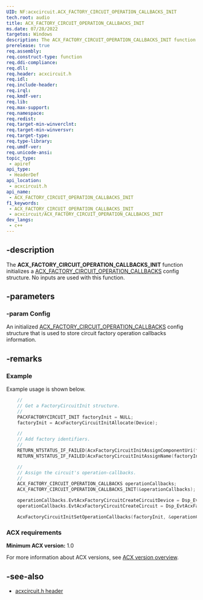 ```yaml
---
UID: NF:acxcircuit.ACX_FACTORY_CIRCUIT_OPERATION_CALLBACKS_INIT
tech.root: audio
title: ACX_FACTORY_CIRCUIT_OPERATION_CALLBACKS_INIT
ms.date: 07/28/2022
targetos: Windows
description: The ACX_FACTORY_CIRCUIT_OPERATION_CALLBACKS_INIT function initializes a ACX_FACTORY_CIRCUIT_OPERATION_CALLBACKS config structure. 
prerelease: true
req.assembly: 
req.construct-type: function
req.ddi-compliance: 
req.dll: 
req.header: acxcircuit.h
req.idl: 
req.include-header: 
req.irql: 
req.kmdf-ver: 
req.lib: 
req.max-support: 
req.namespace: 
req.redist: 
req.target-min-winverclnt: 
req.target-min-winversvr: 
req.target-type: 
req.type-library: 
req.umdf-ver: 
req.unicode-ansi: 
topic_type:
 - apiref
api_type:
 - HeaderDef
api_location:
 - acxcircuit.h
api_name:
 - ACX_FACTORY_CIRCUIT_OPERATION_CALLBACKS_INIT
f1_keywords:
 - ACX_FACTORY_CIRCUIT_OPERATION_CALLBACKS_INIT
 - acxcircuit/ACX_FACTORY_CIRCUIT_OPERATION_CALLBACKS_INIT
dev_langs:
 - c++
---
```


## -description

The **ACX_FACTORY_CIRCUIT_OPERATION_CALLBACKS_INIT** function initializes a 
[ACX_FACTORY_CIRCUIT_OPERATION_CALLBACKS](ns-acxcircuit-acx_factory_circuit_operation_callbacks.md) config structure. No inputs are used with this function.

## -parameters

### -param Config

An initialized [ACX_FACTORY_CIRCUIT_OPERATION_CALLBACKS](ns-acxcircuit-acx_factory_circuit_operation_callbacks.md) config structure that is used to store circuit factory operation callbacks information.

## -remarks

### Example

Example usage is shown below.

```cpp
    //
    // Get a FactoryCircuitInit structure.
    //
    PACXFACTORYCIRCUIT_INIT factoryInit = NULL;
    factoryInit = AcxFactoryCircuitInitAllocate(Device);

    //
    // Add factory identifiers.
    //
    RETURN_NTSTATUS_IF_FAILED(AcxFactoryCircuitInitAssignComponentUri(factoryInit, &dspFactoryUri));
    RETURN_NTSTATUS_IF_FAILED(AcxFactoryCircuitInitAssignName(factoryInit, &dspFactoryName));

    //
    // Assign the circuit's operation-callbacks.
    //
    ACX_FACTORY_CIRCUIT_OPERATION_CALLBACKS operationCallbacks;
    ACX_FACTORY_CIRCUIT_OPERATION_CALLBACKS_INIT(&operationCallbacks);

    operationCallbacks.EvtAcxFactoryCircuitCreateCircuitDevice = Dsp_EvtAcxFactoryCircuitCreateCircuitDevice;
    operationCallbacks.EvtAcxFactoryCircuitCreateCircuit = Dsp_EvtAcxFactoryCircuitCreateCircuit;

    AcxFactoryCircuitInitSetOperationCallbacks(factoryInit, &operationCallbacks);
```

### ACX requirements

**Minimum ACX version:** 1.0

For more information about ACX versions, see [ACX version overview](/windows-hardware/drivers/audio/acx-version-overview).

## -see-also

- [acxcircuit.h header](index.md)
